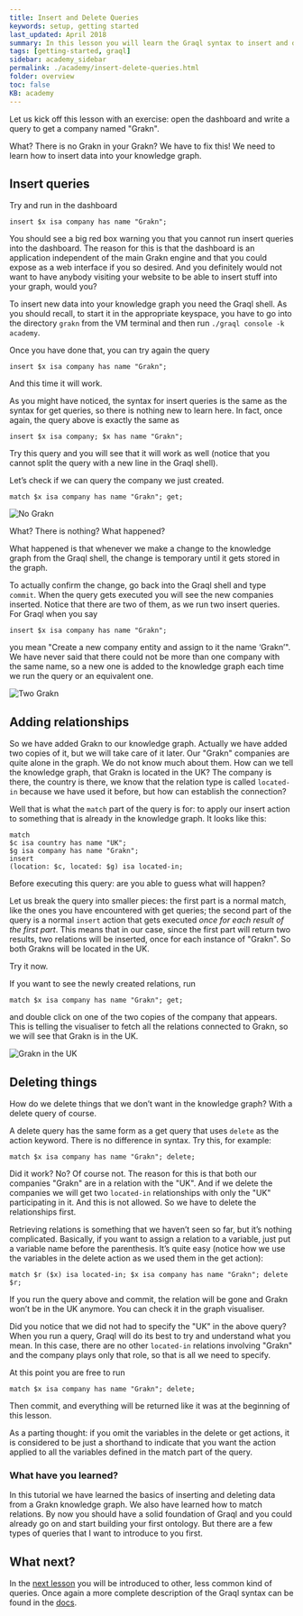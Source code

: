 ```yaml
---
title: Insert and Delete Queries
keywords: setup, getting started
last_updated: April 2018
summary: In this lesson you will learn the Graql syntax to insert and delete things from your knowledge graph
tags: [getting-started, graql]
sidebar: academy_sidebar
permalink: ./academy/insert-delete-queries.html
folder: overview
toc: false
KB: academy
---
```


Let us kick off this lesson with an exercise: open the dashboard and write a query to get a company named "Grakn".

What? There is no Grakn in your Grakn? We have to fix this!
We need to learn how to insert data into your knowledge graph.


## Insert queries
Try and run in the dashboard
```graql
insert $x isa company has name "Grakn";
```
You should see a big red box warning you that you cannot run insert queries into the dashboard. The reason for this is that the dashboard is an application independent of the main Grakn engine and that you could expose as a web interface if you so desired. And you definitely would not want to have anybody visiting your website to be able to insert stuff into your graph, would you?

To insert new data into your knowledge graph you need the Graql shell. As you should recall, to start it in the appropriate keyspace, you have to go into the directory `grakn` from the VM terminal and then run `./graql console -k academy`.

Once you have done that, you can try again the query
```graql
insert $x isa company has name "Grakn";
```
And this time it will work.

As you might have noticed, the syntax for insert queries is the same as the syntax for get queries, so there is nothing new to learn here. In fact, once again, the query above is exactly the same as


```graql
insert $x isa company; $x has name "Grakn";
```

Try this query and you will see that it will work as well (notice that you cannot split the query with a new line in the Graql shell).

Let’s check if we can query the company we just created.
```graql
match $x isa company has name "Grakn"; get;
```

  ![No Grakn](/images/academy/2-graql/no-grakn.png)

What? There is nothing? What happened?

What happened is that whenever we make a change to the knowledge graph from the Graql shell, the change is temporary until it gets stored in the graph.

To actually confirm  the change, go back into the Graql shell and type `commit`. When the query gets executed you will see the new companies inserted. Notice that there are two of them, as we run two insert queries. For Graql when you say
```graql
insert $x isa company has name "Grakn";
```
you mean "Create a new company entity and assign to it the name ‘Grakn’". We have never said that there could not be more than one company with the same name, so a new one is added to the knowledge graph each time we run the query or an equivalent one.

  ![Two Grakn](/images/academy/2-graql/two-grakn.png)


## Adding relationships
So we have added Grakn to our knowledge graph. Actually we have added two copies of it, but we will take care of it later. Our "Grakn" companies are quite alone in the graph. We do not know much about them. How can we tell the knowledge graph, that Grakn is located in the UK? The company is there, the country is there, we know that the relation type is called `located-in` because we have used it before, but how can establish the connection?

Well that is what the `match` part of the query is for: to apply our insert action to something that is already in the knowledge graph. It looks like this:


```graql
match
$c isa country has name "UK";
$g isa company has name "Grakn";
insert
(location: $c, located: $g) isa located-in;
```

Before executing this query: are you able to guess what will happen?

Let us break the query into smaller pieces: the first part is a normal match, like the ones you have encountered with get queries; the second part of the query is a normal `insert` action that gets executed _once for each result of the first part_. This means that in our case, since the first part will return two results, two relations will be inserted, once for each instance of "Grakn". So both Grakns will be located in the UK.

Try it now.

If you want to see the newly created relations, run
```graql
match $x isa company has name "Grakn"; get;
```
and double click on one of the two copies of the company that appears. This is telling the visualiser to fetch all the relations connected to Grakn, so we will see that Grakn is in the UK.

  ![Grakn in the UK](/images/academy/2-graql/grakn-uk.png)

## Deleting things
How do we delete things that we don’t want in the knowledge graph? With a delete query of course.

A delete query has the same form as a get query that uses `delete` as the action keyword. There is no difference in syntax. Try this, for example:

```graql
match $x isa company has name "Grakn"; delete;
```

Did it work? No? Of course not.
The reason for this is that both our companies "Grakn" are in a relation with the "UK".
And if we delete the companies we will get two `located-in` relationships with only the "UK" participating in it.
And this is not allowed. So we have to delete the relationships first.

Retrieving relations is something that we haven’t seen so far, but it’s nothing complicated. Basically, if you want to assign a relation to a variable, just put a variable name before the parenthesis. It’s quite easy (notice how we use the variables in the delete action as we used them in the get action):

```graql
match $r ($x) isa located-in; $x isa company has name "Grakn"; delete $r;
```

If you run the query above and commit, the relation will be gone and Grakn won’t be in the UK anymore. You can check it in the graph visualiser.

Did you notice that we did not had to specify the "UK" in the above query? When you run a query, Graql will do its best to try and understand what you mean. In this case, there are no other `located-in` relations involving "Grakn" and the company plays only that role, so that is all we need to specify.

At this point you are free to run
```graql
match $x isa company has name "Grakn"; delete;
```
Then commit, and everything will be returned like it was at the beginning of this lesson.

As a parting thought: if you omit the variables in the delete or get actions, it is considered to be just a shorthand to indicate that you want the action applied to all the variables defined in the match part of the query.


### What have you learned?
In this tutorial we have learned the basics of inserting and deleting data from a Grakn knowledge graph. We also have learned how to match relations. By now you should have a solid foundation of Graql and you could already go on and start building your first ontology. But there are a few types of queries that I want to introduce to you first.


## What next?
In the [next lesson](./other-queries.html) you will be introduced to other, less common kind of queries. Once again a more complete description of the Graql syntax can be found in the [docs](../index.html).
